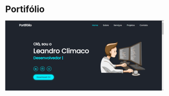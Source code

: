 # Portifólio #


<a href="https://portifolio-rho-gilt.vercel.app/" target="_blank">
  <img
    src="https://github.com/Climacobnu/Portifolio/blob/main/Portif%C3%B3lio.png" target="_blank"
    alt="Logotipo mozilla que liga a página inicial do mozilla" />
</a>
